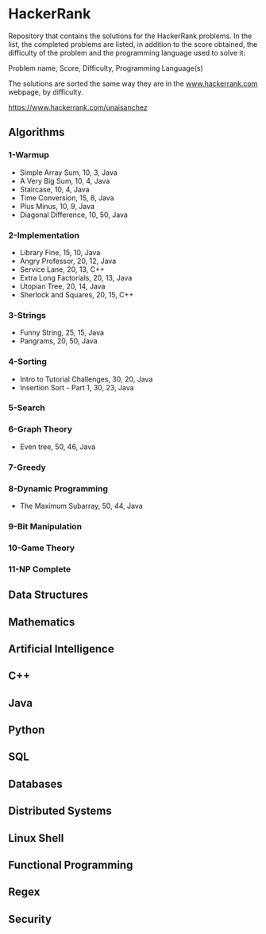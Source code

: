 # HackerRank
Repository that contains the solutions for the HackerRank problems. In the list, the completed problems are listed, in addition to the score obtained, the difficulty of the problem and the programming language used to solve it:

Problem name, Score, Difficulty, Programming Language(s)

The solutions are sorted the same way they are in the www.hackerrank.com webpage, by difficulty.


https://www.hackerrank.com/unaisanchez

## Algorithms

### 1-Warmup

* Simple Array Sum, 10, 3, Java
* A Very Big Sum, 10, 4, Java
* Staircase, 10, 4, Java
* Time Conversion, 15, 8, Java
* Plus Minus, 10, 9, Java
* Diagonal Difference, 10, 50, Java

### 2-Implementation

* Library Fine, 15, 10, Java
* Angry Professor, 20, 12, Java
* Service Lane, 20, 13, C++
* Extra Long Factorials, 20, 13, Java
* Utopian Tree, 20, 14, Java
* Sherlock and Squares, 20, 15, C++

### 3-Strings

* Funny String, 25, 15, Java
* Pangrams, 20, 50, Java

### 4-Sorting

* Intro to Tutorial Challenges, 30, 20, Java
* Insertion Sort - Part 1, 30, 23, Java

### 5-Search

### 6-Graph Theory

* Even tree, 50, 46, Java

### 7-Greedy

### 8-Dynamic Programming

* The Maximum Subarray, 50, 44, Java

### 9-Bit Manipulation

### 10-Game Theory

### 11-NP Complete

## Data Structures

## Mathematics

## Artificial Intelligence

## C++

## Java

## Python

## SQL

## Databases

## Distributed Systems

## Linux Shell

## Functional Programming

## Regex

## Security



